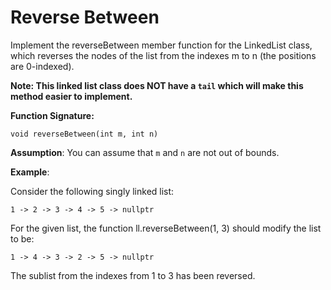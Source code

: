 # Reverse Between

Implement the reverseBetween member function for the LinkedList class, which reverses the nodes of the list from the indexes m to n (the positions are 0-indexed).

<b>Note: This linked list class does NOT have a `tail` which will make this method easier to implement.</b>

<b>Function Signature:</b>

`void reverseBetween(int m, int n)`

<b>Assumption</b>: You can assume that `m` and `n` are not out of bounds.

<b>Example</b>:

Consider the following singly linked list:

`1 -> 2 -> 3 -> 4 -> 5 -> nullptr`

For the given list, the function ll.reverseBetween(1, 3) should modify the list to be:

`1 -> 4 -> 3 -> 2 -> 5 -> nullptr`

The sublist from the indexes from 1 to 3 has been reversed.
